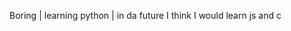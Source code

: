 Boring | learning python | in da future I think I would learn js and c

<!---
amarzx/amarzx is a ✨ special ✨ repository because its `README.md` (this file) appears on your GitHub profile.
You can click the Preview link to take a look at your changes.
--->
